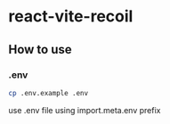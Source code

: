 # react-vite-recoil

## How to use

### .env

```bash
cp .env.example .env
```

use .env file using import.meta.env prefix
